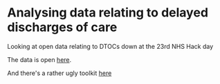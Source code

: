 # Analysing data relating to delayed discharges of care

Looking at open data relating to DTOCs down at the 23rd NHS Hack day

The data is open [here](https://www.england.nhs.uk/statistics/statistical-work-areas/delayed-transfers-of-care/delayed-transfers-of-care-data-2019-20/). 

And there's a rather ugly toolkit [here](https://improvement.nhs.uk/resources/delayed-transfer-care-dtoc-improvement-tool/) 
